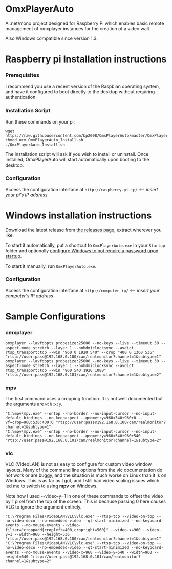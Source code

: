 # OmxPlayerAuto
A .net/mono project designed for Raspberry Pi which enables basic remote management of omxplayer instances for the creation of a video wall.

Also Windows compatible since version 1.3.




# Raspberry pi Installation instructions

### Prerequisites

I recommend you use a recent version of the Raspbian operating system, and have it configured to boot directly to the desktop without requiring authentication.

### Installation Script

Run these commands on your pi:

```
wget https://raw.githubusercontent.com/bp2008/OmxPlayerAuto/master/OmxPlayerAuto/OmxPlayerAuto_Install.sh
chmod u+x OmxPlayerAuto_Install.sh
./OmxPlayerAuto_Install.sh
```

The installation script will ask if you wish to install or uninstall.  Once installed, OmxPlayerAuto will start automatically upon booting to the desktop.

### Configuration

Access the configuration interface at `http://raspberry-pi-ip/` *<-- insert your pi's IP address*




# Windows installation instructions

Download the latest release from [the releases page](https://github.com/bp2008/OmxPlayerAuto/releases), extract wherever you like.

To start it automatically, put a shortcut to `OmxPlayerAuto.exe` in your `Startup` folder and optionally [configure Windows to not require a password upon startup](https://gist.github.com/bp2008/ced5615c6718e35e075d7cabdcdaa7ca).

To start it manually, run `OmxPlayerAuto.exe`.

### Configuration
Access the configuration interface at `http://computer-ip/` *<-- insert your computer's IP address*




# Sample Configurations

### omxplayer
```
omxplayer --lavfdopts probesize:25000 --no-keys --live --timeout 30 --aspect-mode stretch --layer 1 --nohdmiclocksync --avdict rtsp_transport:tcp --win "960 0 1920 540" --crop "400 0 1360 536" "rtsp://user:pass@192.168.0.100/cam/realmonitor?channel=1&subtype=1"
omxplayer --lavfdopts probesize:25000 --no-keys --live --timeout 30 --aspect-mode stretch --layer 1 --nohdmiclocksync --avdict rtsp_transport:tcp --win "960 540 1920 1080" "rtsp://user:pass@192.168.0.101/cam/realmonitor?channel=1&subtype=2"
```

### mpv

The first command uses a cropping function. It is not well documented but the arguments are `w:h:x:y`.

```
"C:\mpv\mpv.exe" --ontop --no-border --no-input-cursor --no-input-default-bindings --no-keepaspect --geometry=960x540+960+0 --vf=crop=960:536:400:0 "rtsp://user:pass@192.168.0.100/cam/realmonitor?channel=1&subtype=1"
"C:\mpv\mpv.exe" --ontop --no-border --no-input-cursor --no-input-default-bindings --no-keepaspect --geometry=960x540+960+540 "rtsp://user:pass@192.168.0.101/cam/realmonitor?channel=1&subtype=2"
```

### vlc

VLC (VideoLAN) is not as easy to configure for custom video window layouts.  Many of the command line options from the vlc documentation do not work or are buggy, and the situation is much worse on Linux than it is on Windows. This is as far as I got, and I still had video scaling issues which led me to switch to using **mpv** on Windows.

Note how I used --video-y=1 in one of these commands to offset the video by 1 pixel from the top of the screen.  This is because passing 0 here causes VLC to ignore the argument entirely.

```
"C:\Program Files\VideoLAN\VLC\vlc.exe" --rtsp-tcp --video-on-top --no-video-deco --no-embedded-video --qt-start-minimized --no-keyboard-events --no-mouse-events --video-filter="croppadd{cropleft=400,cropright=560}" --video-x=960 --video-y=1 --width=960 --height=536 "rtsp://user:pass@192.168.0.100/cam/realmonitor?channel=1&subtype=1"
"C:\Program Files\VideoLAN\VLC\vlc.exe" --rtsp-tcp --video-on-top --no-video-deco --no-embedded-video --qt-start-minimized --no-keyboard-events --no-mouse-events --video-x=960 --video-y=540 --width=960 --height=540 "rtsp://user:pass@192.168.0.101/cam/realmonitor?channel=1&subtype=2"
```
